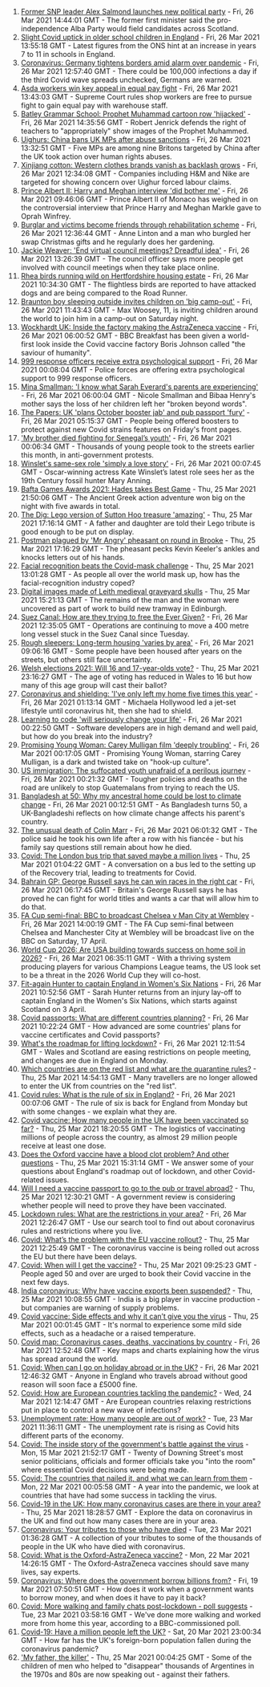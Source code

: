 1. [Former SNP leader Alex Salmond launches new political party](https://www.bbc.co.uk/news/uk-scotland-56539696) - Fri, 26 Mar 2021 14:44:01 GMT - The former first minister said the pro-independence Alba Party would field candidates across Scotland.
2. [Slight Covid uptick in older school children in England](https://www.bbc.co.uk/news/health-56538974) - Fri, 26 Mar 2021 13:55:18 GMT - Latest figures from the ONS hint at an increase in years 7 to 11 in schools in England.
3. [Coronavirus: Germany tightens borders amid alarm over pandemic](https://www.bbc.co.uk/news/world-europe-56537389) - Fri, 26 Mar 2021 12:57:40 GMT - There could be 100,000 infections a day if the third Covid wave spreads unchecked, Germans are warned.
4. [Asda workers win key appeal in equal pay fight](https://www.bbc.co.uk/news/business-56534988) - Fri, 26 Mar 2021 13:43:03 GMT - Supreme Court rules shop workers are free to pursue fight to gain equal pay with warehouse staff.
5. [Batley Grammar School: Prophet Muhammad cartoon row 'hijacked'](https://www.bbc.co.uk/news/uk-england-leeds-56523179) - Fri, 26 Mar 2021 14:35:56 GMT - Robert Jenrick defends the right of teachers to "appropriately" show images of the Prophet Muhammed.
6. [Uighurs: China bans UK MPs after abuse sanctions](https://www.bbc.co.uk/news/uk-56532569) - Fri, 26 Mar 2021 13:32:51 GMT - Five MPs are among nine Britons targeted by China after the UK took action over human rights abuses.
7. [Xinjiang cotton: Western clothes brands vanish as backlash grows](https://www.bbc.co.uk/news/world-asia-china-56533560) - Fri, 26 Mar 2021 12:34:08 GMT - Companies including H&M and Nike are targeted for showing concern over Uighur forced labour claims.
8. [Prince Albert II: Harry and Meghan interview 'did bother me'](https://www.bbc.co.uk/news/world-europe-56535206) - Fri, 26 Mar 2021 09:46:06 GMT - Prince Albert II of Monaco has weighed in on the controversial interview that Prince Harry and Meghan Markle gave to Oprah Winfrey.
9. [Burglar and victims become friends through rehabilitation scheme](https://www.bbc.co.uk/news/uk-england-birmingham-56536649) - Fri, 26 Mar 2021 12:36:44 GMT - Anne Linton and a man who burgled her swap Christmas gifts and he regularly does her gardening.
10. [Jackie Weaver: 'End virtual council meetings? Dreadful idea'](https://www.bbc.co.uk/news/uk-politics-56537560) - Fri, 26 Mar 2021 13:26:39 GMT - The council officer says more people get involved with council meetings when they take place online.
11. [Rhea birds running wild on Hertfordshire housing estate](https://www.bbc.co.uk/news/uk-england-beds-bucks-herts-56535979) - Fri, 26 Mar 2021 10:34:30 GMT - The flightless birds are reported to have attacked dogs and are being compared to the Road Runner.
12. [Braunton boy sleeping outside invites children on 'big camp-out'](https://www.bbc.co.uk/news/uk-england-devon-56436100) - Fri, 26 Mar 2021 11:43:43 GMT - Max Woosey, 11, is inviting children around the world to join him in a camp-out on Saturday night.
13. [Wockhardt UK: Inside the factory making the AstraZeneca vaccine](https://www.bbc.co.uk/news/uk-56450968) - Fri, 26 Mar 2021 06:00:52 GMT - BBC Breakfast has been given a world-first look inside the Covid vaccine factory Boris Johnson called "the saviour of humanity".
14. [999 response officers receive extra psychological support](https://www.bbc.co.uk/news/uk-56450962) - Fri, 26 Mar 2021 00:08:04 GMT - Police forces are offering extra psychological support to 999 response officers.
15. [Mina Smallman: 'I know what Sarah Everard's parents are experiencing'](https://www.bbc.co.uk/news/uk-56450969) - Fri, 26 Mar 2021 06:00:04 GMT - Nicole Smallman and Bibaa Henry's mother says the loss of her children left her "broken beyond words".
16. [The Papers: UK 'plans October booster jab' and pub passport 'fury'](https://www.bbc.co.uk/news/blogs-the-papers-56531927) - Fri, 26 Mar 2021 05:15:37 GMT - People being offered boosters to protect against new Covid strains features on Friday's front pages.
17. ['My brother died fighting for Senegal’s youth'](https://www.bbc.co.uk/news/world-africa-56523829) - Fri, 26 Mar 2021 00:06:34 GMT - Thousands of young people took to the streets earlier this month, in anti-government protests.
18. [Winslet's same-sex role 'simply a love story'](https://www.bbc.co.uk/news/entertainment-arts-56526588) - Fri, 26 Mar 2021 00:07:45 GMT - Oscar-winning actress Kate Winslet’s latest role sees her as the 19th Century fossil hunter Mary Anning.
19. [Bafta Games Awards 2021: Hades takes Best Game](https://www.bbc.co.uk/news/newsbeat-56528581) - Thu, 25 Mar 2021 21:50:06 GMT - The Ancient Greek action adventure won big on the night with five awards in total.
20. [The Dig: Lego version of Sutton Hoo treasure 'amazing'](https://www.bbc.co.uk/news/uk-england-suffolk-56523779) - Thu, 25 Mar 2021 17:16:14 GMT - A father and daughter are told their Lego tribute is good enough to be put on display.
21. [Postman plagued by 'Mr Angry' pheasant on round in Brooke](https://www.bbc.co.uk/news/uk-england-norfolk-56530133) - Thu, 25 Mar 2021 17:16:29 GMT - The pheasant pecks Kevin Keeler's ankles and knocks letters out of his hands.
22. [Facial recognition beats the Covid-mask challenge](https://www.bbc.co.uk/news/technology-56517033) - Thu, 25 Mar 2021 13:01:28 GMT - As people all over the world mask up, how has the facial-recognition industry coped?
23. [Digital images made of Leith medieval graveyard skulls](https://www.bbc.co.uk/news/uk-scotland-edinburgh-east-fife-56523810) - Thu, 25 Mar 2021 15:21:13 GMT - The remains of the man and the woman were uncovered as part of work to build new tramway in Edinburgh.
24. [Suez Canal: How are they trying to free the Ever Given?](https://www.bbc.co.uk/news/56523659) - Fri, 26 Mar 2021 12:35:05 GMT - Operations are continuing to move a 400 metre long vessel stuck in the Suez Canal since Tuesday.
25. [Rough sleepers: Long-term housing 'varies by area'](https://www.bbc.co.uk/news/uk-56510107) - Fri, 26 Mar 2021 09:06:16 GMT - Some people have been housed after years on the streets, but others still face uncertainty.
26. [Welsh elections 2021: Will 16 and 17-year-olds vote?](https://www.bbc.co.uk/news/uk-wales-56502833) - Thu, 25 Mar 2021 23:16:27 GMT - The age of voting has reduced in Wales to 16 but how many of this age group will cast their ballot?
27. [Coronavirus and shielding: 'I've only left my home five times this year'](https://www.bbc.co.uk/news/disability-56432952) - Fri, 26 Mar 2021 01:13:14 GMT - Michaela Hollywood led a jet-set lifestyle until coronavirus hit, then she had to shield.
28. [Learning to code 'will seriously change your life'](https://www.bbc.co.uk/news/business-56194958) - Fri, 26 Mar 2021 00:22:50 GMT - Software developers are in high demand and well paid, but how do you break into the industry?
29. [Promising Young Woman: Carey Mulligan film 'deeply troubling'](https://www.bbc.co.uk/news/entertainment-arts-55735428) - Fri, 26 Mar 2021 00:17:05 GMT - Promising Young Woman, starring Carey Mulligan, is a dark and twisted take on "hook-up culture".
30. [US immigration: The suffocated youth unafraid of a perilous journey](https://www.bbc.co.uk/news/world-latin-america-56260568) - Fri, 26 Mar 2021 00:21:32 GMT - Tougher policies and deaths on the road are unlikely to stop Guatemalans from trying to reach the US.
31. [Bangladesh at 50: Why my ancestral home could be lost to climate change](https://www.bbc.co.uk/news/world-asia-56485667) - Fri, 26 Mar 2021 00:12:51 GMT - As Bangladesh turns 50, a UK-Bangladeshi reflects on how climate change affects his parent's country.
32. [The unusual death of Colin Marr](https://www.bbc.co.uk/news/uk-scotland-56174584) - Fri, 26 Mar 2021 06:01:32 GMT - The police said he took his own life after a row with his fiancée - but his family say questions still remain about how he died.
33. [Covid: The London bus trip that saved maybe a million lives](https://www.bbc.co.uk/news/health-56508369) - Thu, 25 Mar 2021 01:04:22 GMT - A conversation on a bus led to the setting up of the Recovery trial, leading to treatments for Covid.
34. [Bahrain GP: George Russell says he can win races in the right car](https://www.bbc.co.uk/sport/formula1/56530556) - Fri, 26 Mar 2021 06:17:45 GMT - Britain's George Russell says he has proved he can fight for world titles and wants a car that will allow him to do that.
35. [FA Cup semi-final: BBC to broadcast Chelsea v Man City at Wembley](https://www.bbc.co.uk/sport/football/56536941) - Fri, 26 Mar 2021 14:00:19 GMT - The FA Cup semi-final between Chelsea and Manchester City at Wembley will be broadcast live on the BBC on Saturday, 17 April.
36. [World Cup 2026: Are USA building towards success on home soil in 2026?](https://www.bbc.co.uk/sport/football/56387717) - Fri, 26 Mar 2021 06:35:11 GMT - With a thriving system producing players for various Champions League teams, the US look set to be a threat in the 2026 World Cup they will co-host.
37. [Fit-again Hunter to captain England in Women's Six Nations](https://www.bbc.co.uk/sport/rugby-union/56535041) - Fri, 26 Mar 2021 10:52:56 GMT - Sarah Hunter returns from an injury lay-off to captain England in the Women's Six Nations, which starts against Scotland on 3 April.
38. [Covid passports: What are different countries planning?](https://www.bbc.co.uk/news/world-europe-56522408) - Fri, 26 Mar 2021 10:22:24 GMT - How advanced are some countries' plans for vaccine certificates and Covid passports?
39. [What's the roadmap for lifting lockdown?](https://www.bbc.co.uk/news/explainers-52530518) - Fri, 26 Mar 2021 12:11:54 GMT - Wales and Scotland are easing restrictions on people meeting, and changes are due in England on Monday.
40. [Which countries are on the red list and what are the quarantine rules?](https://www.bbc.co.uk/news/explainers-52544307) - Thu, 25 Mar 2021 14:54:13 GMT - Many travellers are no longer allowed to enter the UK from countries on the "red list".
41. [Covid rules: What is the rule of six in England?](https://www.bbc.co.uk/news/health-56526587) - Fri, 26 Mar 2021 00:07:06 GMT - The rule of six is back for England from Monday but with some changes - we explain what they are.
42. [Covid vaccine: How many people in the UK have been vaccinated so far?](https://www.bbc.co.uk/news/health-55274833) - Thu, 25 Mar 2021 18:20:55 GMT - The logistics of vaccinating millions of people across the country, as almost 29 million people receive at least one dose.
43. [Does the Oxford vaccine have a blood clot problem? And other questions](https://www.bbc.co.uk/news/world-asia-china-51176409) - Thu, 25 Mar 2021 15:31:14 GMT - We answer some of your questions about England's roadmap out of lockdown, and other Covid-related issues.
44. [Will I need a vaccine passport to go to the pub or travel abroad?](https://www.bbc.co.uk/news/explainers-55718553) - Thu, 25 Mar 2021 12:30:21 GMT - A government review is considering whether people will need to prove they have been vaccinated.
45. [Lockdown rules: What are the restrictions in your area?](https://www.bbc.co.uk/news/uk-54373904) - Fri, 26 Mar 2021 12:26:47 GMT - Use our search tool to find out about coronavirus rules and restrictions where you live.
46. [Covid: What’s the problem with the EU vaccine rollout?](https://www.bbc.co.uk/news/explainers-52380823) - Thu, 25 Mar 2021 12:25:49 GMT - The coronavirus vaccine is being rolled out across the EU but there have been delays.
47. [Covid: When will I get the vaccine?](https://www.bbc.co.uk/news/health-55045639) - Thu, 25 Mar 2021 09:25:23 GMT - People aged 50 and over are urged to book their Covid vaccine in the next few days.
48. [India coronavirus: Why have vaccine exports been suspended?](https://www.bbc.co.uk/news/world-asia-india-55571793) - Thu, 25 Mar 2021 10:08:55 GMT - India is a big player in vaccine production - but companies are warning of supply problems.
49. [Covid vaccine: Side effects and why it can’t give you the virus](https://www.bbc.co.uk/news/health-56437270) - Thu, 25 Mar 2021 00:01:45 GMT - It's normal to experience some mild side effects, such as a headache or a raised temperature.
50. [Covid map: Coronavirus cases, deaths, vaccinations by country](https://www.bbc.co.uk/news/world-51235105) - Fri, 26 Mar 2021 12:52:48 GMT - Key maps and charts explaining how the virus has spread around the world.
51. [Covid: When can I go on holiday abroad or in the UK?](https://www.bbc.co.uk/news/explainers-52646738) - Fri, 26 Mar 2021 12:46:32 GMT - Anyone in England who travels abroad without good reason will soon face a £5000 fine.
52. [Covid: How are European countries tackling the pandemic?](https://www.bbc.co.uk/news/explainers-53640249) - Wed, 24 Mar 2021 12:14:47 GMT - Are European countries relaxing restrictions put in place to control a new wave of infections?
53. [Unemployment rate: How many people are out of work?](https://www.bbc.co.uk/news/business-52660591) - Tue, 23 Mar 2021 11:36:11 GMT - The unemployment rate is rising as Covid hits different parts of the economy.
54. [Covid: The inside story of the government's battle against the virus](https://www.bbc.co.uk/news/uk-politics-56361599) - Mon, 15 Mar 2021 21:52:17 GMT - Twenty of Downing Street's most senior politicians, officials and former officials take you "into the room" where essential Covid decisions were being made.
55. [Covid: The countries that nailed it, and what we can learn from them](https://www.bbc.co.uk/news/uk-56455030) - Mon, 22 Mar 2021 00:05:58 GMT - A year into the pandemic, we look at countries that have had some success in tackling the virus.
56. [Covid-19 in the UK: How many coronavirus cases are there in your area?](https://www.bbc.co.uk/news/uk-51768274) - Thu, 25 Mar 2021 18:28:57 GMT - Explore the data on coronavirus in the UK and find out how many cases there are in your area.
57. [Coronavirus: Your tributes to those who have died](https://www.bbc.co.uk/news/uk-52676411) - Tue, 23 Mar 2021 01:36:28 GMT - A collection of your tributes to some of the thousands of people in the UK who have died with coronavirus.
58. [Covid: What is the Oxford-AstraZeneca vaccine?](https://www.bbc.co.uk/news/health-55302595) - Mon, 22 Mar 2021 14:26:15 GMT - The Oxford-AstraZeneca vaccines should save many lives, say experts.
59. [Coronavirus: Where does the government borrow billions from?](https://www.bbc.co.uk/news/business-50504151) - Fri, 19 Mar 2021 07:50:51 GMT - How does it work when a government wants to borrow money, and when does it have to pay it back?
60. [Covid: More walking and family chats post-lockdown - poll suggests](https://www.bbc.co.uk/news/uk-56490823) - Tue, 23 Mar 2021 03:58:16 GMT - We've done more walking and worked more from home this year, according to a BBC-commissioned poll.
61. [Covid-19: Have a million people left the UK?](https://www.bbc.co.uk/news/uk-56435100) - Sat, 20 Mar 2021 23:00:34 GMT - How far has the UK's foreign-born population fallen during the coronavirus pandemic?
62. ['My father, the killer'](https://www.bbc.co.uk/news/stories-51379981) - Thu, 25 Mar 2021 00:04:25 GMT - Some of the children of men who helped to "disappear" thousands of Argentines in the 1970s and 80s are now speaking out - against their fathers.
